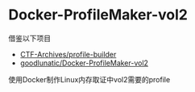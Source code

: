 # Docker-ProfileMaker-vol2

借鉴以下项目

- [CTF-Archives/profile-builder](https://github.com/CTF-Archives/profile-builder)
- [goodlunatic/Docker-ProfileMaker-vol2](https://github.com/goodlunatic/Docker-ProfileMaker-vol2)

使用Docker制作Linux内存取证中vol2需要的profile
